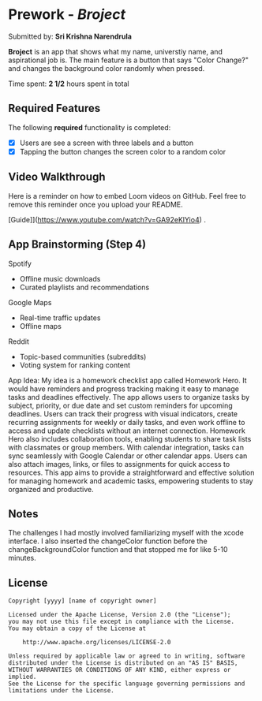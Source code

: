 # Prework - *Broject*

Submitted by: **Sri Krishna Narendrula**

**Broject** is an app that shows what my name, universtiy name, and aspirational job is. The main feature is a button that says "Color Change?" and changes the background color randomly when pressed. 

Time spent: **2 1/2** hours spent in total

## Required Features

The following **required** functionality is completed:

- [x] Users are see a screen with three labels and a button
- [x] Tapping the button changes the screen color to a random color
 
## Video Walkthrough

Here is a reminder on how to embed Loom videos on GitHub. Feel free to remove this reminder once you upload your README. 

[Guide]](https://www.youtube.com/watch?v=GA92eKlYio4) .

## App Brainstorming (Step 4)

Spotify
- Offline music downloads
- Curated playlists and recommendations

Google Maps
- Real-time traffic updates
- Offline maps

Reddit
- Topic-based communities (subreddits)
- Voting system for ranking content

App Idea: My idea is a homework checklist app called Homework Hero. It would have reminders and progress tracking making it easy to manage tasks and deadlines effectively. The app allows users to organize tasks by subject, priority, or due date and set custom reminders for upcoming deadlines. Users can track their progress with visual indicators, create recurring assignments for weekly or daily tasks, and even work offline to access and update checklists without an internet connection. Homework Hero also includes collaboration tools, enabling students to share task lists with classmates or group members. With calendar integration, tasks can sync seamlessly with Google Calendar or other calendar apps. Users can also attach images, links, or files to assignments for quick access to resources. This app aims to provide a straightforward and effective solution for managing homework and academic tasks, empowering students to stay organized and productive.

## Notes

The challenges I had mostly involved familiarizing myself with the xcode interface. I also inserted the changeColor function before the changeBackgroundColor function and that stopped me for like 5-10 minutes. 

## License

    Copyright [yyyy] [name of copyright owner]

    Licensed under the Apache License, Version 2.0 (the "License");
    you may not use this file except in compliance with the License.
    You may obtain a copy of the License at

        http://www.apache.org/licenses/LICENSE-2.0

    Unless required by applicable law or agreed to in writing, software
    distributed under the License is distributed on an "AS IS" BASIS,
    WITHOUT WARRANTIES OR CONDITIONS OF ANY KIND, either express or implied.
    See the License for the specific language governing permissions and
    limitations under the License.
